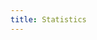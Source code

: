 ```yaml
---
title: Statistics
---
```



<script setup>
import PageStats from '@/.comp/PageStats.vue'
</script>

<suspense>
    <template #fallback>
        <svg class='loading' viewBox='0 0 100 100' preserveAspectRatio='xMidYMid meet'>
            <circle cx='50' cy='50' r='40' stroke-width='10' stroke-dasharray='190'></circle>
        </svg>
    </template>
    <PageStats/>
</suspense>
